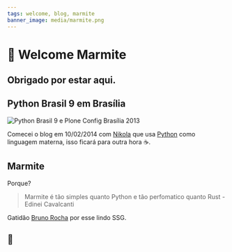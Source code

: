 ```yaml
---
tags: welcome, blog, marmite
banner_image: media/marmite.png
---
```


# 🦀 Welcome Marmite

## Obrigado por estar aqui.

## Python Brasil 9 em Brasília

![Python Brasil 9 e Plone Config Brasília 2013](https://2013.pythonbrasil.org.br/++theme++beyondskins.conf2013/pythonbrasil/src/logo.png)

Comecei o blog em 10/02/2014 com [Nikola](https://github.com/getnikola/nikola) que usa [Python](https://www.python.org)
como linguagem materna, isso ficará para outra hora ☕.

## Marmite

Porque?

> Marmite é tão simples quanto Python e tão perfomatico quanto Rust - Edinei Cavalcanti

Gatidão [Bruno Rocha](https://rochacbruno.com) por esse lindo SSG.

## 🙏